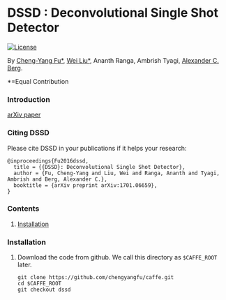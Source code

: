 # DSSD : Deconvolutional Single Shot Detector

[![License](https://img.shields.io/badge/license-BSD-blue.svg)](LICENSE)

By [Cheng-Yang Fu*](http://www.cs.unc.edu/~cyfu/), [Wei Liu*](http://www.cs.unc.edu/~wliu/), Ananth Ranga, Ambrish Tyagi, [Alexander C. Berg](http://acberg.com).

*=Equal Contribution

### Introduction

[arXiv paper](https://arxiv.org/abs/1701.06659) 

### Citing DSSD

Please cite DSSD in your publications if it helps your research:

    @inproceedings{Fu2016dssd,
      title = {{DSSD}: Deconvolutional Single Shot Detector},
      author = {Fu, Cheng-Yang and Liu, Wei and Ranga, Ananth and Tyagi, Ambrish and Berg, Alexander C.},
      booktitle = {arXiv preprint arXiv:1701.06659},
    }


### Contents
1. [Installation](#installation)

### Installation
1. Download the code from github. We call this directory as `$CAFFE_ROOT` later.

	```Shell
	git clone https://github.com/chengyangfu/caffe.git
	cd $CAFFE_ROOT
	git checkout dssd
	```
